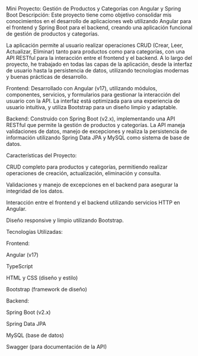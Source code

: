 Mini Proyecto: Gestión de Productos y Categorías con Angular y Spring Boot
Descripción:
Este proyecto tiene como objetivo consolidar mis conocimientos en el desarrollo de aplicaciones web utilizando Angular para el frontend y Spring Boot para el backend, creando una aplicación funcional de gestión de productos y categorías.

La aplicación permite al usuario realizar operaciones CRUD (Crear, Leer, Actualizar, Eliminar) tanto para productos como para categorías, con una API RESTful para la interacción entre el frontend y el backend. A lo largo del proyecto, he trabajado en todas las capas de la aplicación, desde la interfaz de usuario hasta la persistencia de datos, utilizando tecnologías modernas y buenas prácticas de desarrollo.

Frontend:
Desarrollado con Angular (v17), utilizando módulos, componentes, servicios, y formularios para gestionar la interacción del usuario con la API. La interfaz está optimizada para una experiencia de usuario intuitiva, y utiliza Bootstrap para un diseño limpio y adaptable.

Backend:
Construido con Spring Boot (v2.x), implementando una API RESTful que permite la gestión de productos y categorías. La API maneja validaciones de datos, manejo de excepciones y realiza la persistencia de información utilizando Spring Data JPA y MySQL como sistema de base de datos.

Características del Proyecto:

CRUD completo para productos y categorías, permitiendo realizar operaciones de creación, actualización, eliminación y consulta.

Validaciones y manejo de excepciones en el backend para asegurar la integridad de los datos.

Interacción entre el frontend y el backend utilizando servicios HTTP en Angular.

Diseño responsive y limpio utilizando Bootstrap.

Tecnologías Utilizadas:

Frontend:

Angular (v17)

TypeScript

HTML y CSS (diseño y estilo)

Bootstrap (framework de diseño)

Backend:

Spring Boot (v2.x)

Spring Data JPA

MySQL (base de datos)

Swagger (para documentación de la API)
